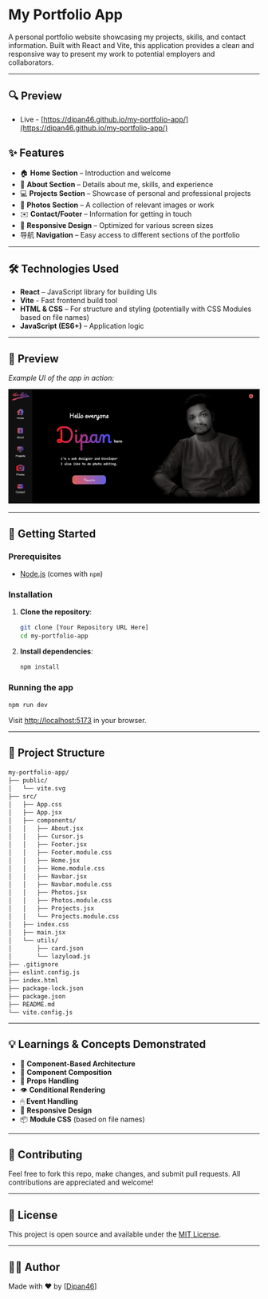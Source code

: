 # My Portfolio App

A personal portfolio website showcasing my projects, skills, and contact information. Built with React and Vite, this application provides a clean and responsive way to present my work to potential employers and collaborators.

---

## 🔍 Preview

-   Live - [https://dipan46.github.io/my-portfolio-app/](https://dipan46.github.io/my-portfolio-app/)

## ✨ Features

-   🏠 **Home Section** – Introduction and welcome
-   👋 **About Section** – Details about me, skills, and experience
-   💻 **Projects Section** – Showcase of personal and professional projects
-   📸 **Photos Section** – A collection of relevant images or work
-   ✉️ **Contact/Footer** – Information for getting in touch
-   📱 **Responsive Design** – Optimized for various screen sizes
-   导航 **Navigation** – Easy access to different sections of the portfolio

---

## 🛠️ Technologies Used

-   **React** – JavaScript library for building UIs
-   **Vite** - Fast frontend build tool
-   **HTML & CSS** – For structure and styling (potentially with CSS Modules based on file names)
-   **JavaScript (ES6+)** – Application logic

---

## 📸 Preview

_Example UI of the app in action:_

![Preview](./preview/prev.png)

---

## 🚀 Getting Started

### Prerequisites

-   [Node.js](https://nodejs.org/) (comes with `npm`)

### Installation

1. **Clone the repository**:

    ```bash
    git clone [Your Repository URL Here]
    cd my-portfolio-app

    ```

2. **Install dependencies**:

    ```bash
    npm install
    ```

### Running the app

```bash
npm run dev
```

Visit [http://localhost:5173](http://localhost:5173) in your browser.

---

## 📂 Project Structure

```
my-portfolio-app/
├── public/
│   └── vite.svg
├── src/
│   ├── App.css
│   ├── App.jsx
│   ├── components/
│   │   ├── About.jsx
│   │   ├── Cursor.js
│   │   ├── Footer.jsx
│   │   ├── Footer.module.css
│   │   ├── Home.jsx
│   │   ├── Home.module.css
│   │   ├── Navbar.jsx
│   │   ├── Navbar.module.css
│   │   ├── Photos.jsx
│   │   ├── Photos.module.css
│   │   ├── Projects.jsx
│   │   └── Projects.module.css
│   ├── index.css
│   ├── main.jsx
│   └── utils/
│       ├── card.json
│       └── lazyload.js
├── .gitignore
├── eslint.config.js
├── index.html
├── package-lock.json
├── package.json
├── README.md
└── vite.config.js

```

---

## 💡 Learnings & Concepts Demonstrated

-   🧠 **Component-Based Architecture**
-   🧩 **Component Composition**
-   🧬 **Props Handling**
-   👁️ **Conditional Rendering**
-   🖱 **Event Handling**
-   📱 **Responsive Design**
-   📦 **Module CSS** (based on file names)

---

## 🤝 Contributing

Feel free to fork this repo, make changes, and submit pull requests. All contributions are appreciated and welcome!

---

## 📄 License

This project is open source and available under the [MIT License](LICENSE).

---

## 👨‍💻 Author

Made with ❤️ by [[Dipan46](https://github.com/Dipan46)]
